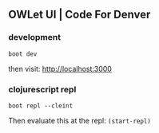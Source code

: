 ## OWLet UI | Code For Denver

### development 

`boot dev`

then visit: 
[http://localhost:3000](http://localhost:3000)


### clojurescript repl

`boot repl --cleint`

Then evaluate this at the repl:
`(start-repl)`